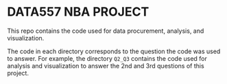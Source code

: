 # DATA557 NBA PROJECT

This repo contains the code used for data procurement, analysis, and visualization.

The code in each directory corresponds to the question the code was used to answer. For example, the directory `Q2_Q3` contains the code used for analysis and visualization to answer the 2nd and 3rd questions of this project.
